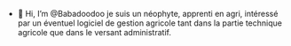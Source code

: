 - 👋 Hi, I’m @Babadoodoo
je suis un néophyte, apprenti en agri, intéressé par un éventuel logiciel de gestion agricole tant dans la partie technique agricole que dans le versant administratif. 
  
<!---
Babadoodoo/Babadoodoo is a ✨ special ✨ repository because its `README.md` (this file) appears on your GitHub profile.
You can click the Preview link to take a look at your changes.
--->
